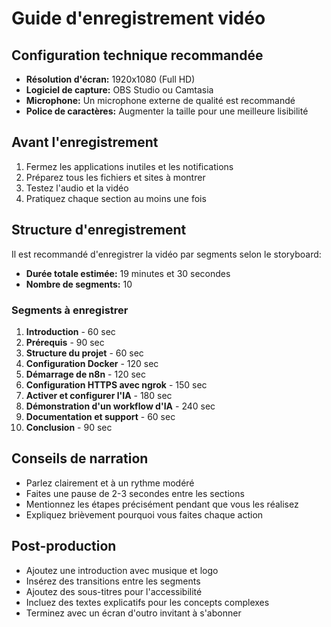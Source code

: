 # Guide d'enregistrement vidéo

## Configuration technique recommandée

- **Résolution d'écran:** 1920x1080 (Full HD)
- **Logiciel de capture:** OBS Studio ou Camtasia
- **Microphone:** Un microphone externe de qualité est recommandé
- **Police de caractères:** Augmenter la taille pour une meilleure lisibilité

## Avant l'enregistrement

1. Fermez les applications inutiles et les notifications
2. Préparez tous les fichiers et sites à montrer
3. Testez l'audio et la vidéo
4. Pratiquez chaque section au moins une fois

## Structure d'enregistrement

Il est recommandé d'enregistrer la vidéo par segments selon le storyboard:

- **Durée totale estimée:** 19 minutes et 30 secondes
- **Nombre de segments:** 10

### Segments à enregistrer

1. **Introduction** - 60 sec
2. **Prérequis** - 90 sec
3. **Structure du projet** - 60 sec
4. **Configuration Docker** - 120 sec
5. **Démarrage de n8n** - 120 sec
6. **Configuration HTTPS avec ngrok** - 150 sec
7. **Activer et configurer l'IA** - 180 sec
8. **Démonstration d'un workflow d'IA** - 240 sec
9. **Documentation et support** - 60 sec
10. **Conclusion** - 90 sec

## Conseils de narration

- Parlez clairement et à un rythme modéré
- Faites une pause de 2-3 secondes entre les sections
- Mentionnez les étapes précisément pendant que vous les réalisez
- Expliquez brièvement pourquoi vous faites chaque action

## Post-production

- Ajoutez une introduction avec musique et logo
- Insérez des transitions entre les segments
- Ajoutez des sous-titres pour l'accessibilité
- Incluez des textes explicatifs pour les concepts complexes
- Terminez avec un écran d'outro invitant à s'abonner
